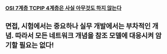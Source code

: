 ### [OSI 7계층 TCPIP 4계층은 사실 아무것도 하지 않는다](https://www.inflearn.com/courses/lecture?courseId=335940&unitId=261906)

## 면접, 시험에서는 중요하나 실무 개발에서는 부차적인 개념. 따라서 모든 네트워크 개념을 참조 모델에 대응시켜 암기할 필요는 없다!